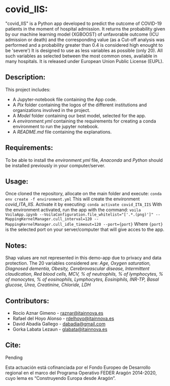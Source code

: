# covid_IIS:
"covid_IIS" is a Python app developed to predict the outcome of COVID-19 patients in the moment of hospital admission. It returns the probability given by our machine learning model (XGBOOST) of unfavorable outcome (ICU admission or death) and the corresponding value (as a Cut-off analysis was performed and a probability greater than 0.4 is considered high enought to be 'severe') It is designed to use as less variables as possible (only 20). All such variables as selected between the most common ones, available in many hospitals. It is released under European Union Public License (EUPL).

## Description:
This project includes:

 - A Jupyter-notebook file containing the App code.
 - A *Pix* folder containing the logos of the different institutions and organizations involved in the project.
 - A *Model* folder containing our best model, selected for the app.
 - A *environment.yml* containing the requirements for creating a conda environment to run the jupyter notebook.
 - A *README.md* file containing the explanations.

## Requirements:
To be able to install the *environment.yml* file, *Anaconda* and *Python* should be installed previously in your computer/server.

## Usage:
Once cloned the repository, allocate on the main folder and execute:
`conda env create -f environment.yml`
This will create the environment *covid_ITA_IIS*. Activate it by executing:
`conda activate covid_ITA_IIS`
With the environment activated, run the app with the command:
`voila VoilaApp.ipynb --VoilaConfiguration.file_whitelist="['.*.(png)']" --MappingKernelManager.cull_interval=120 --MappingKernelManager.cull_idle_timeout=120 --port={port}`
Where `{port}` is the selected port on your server/computer that will give acces to the app.

## Notes:
Shap values are not represented in this demo-app due to privacy and data protection.
The 20 variables considered are: *Age, Oxygen saturation, Diagnosed dementia, Obesity, Cerebrovascular disease, Intermittent claudication, Red blood cells, MCV, % of neutrophils, % of lymphocytes, % of monocytes, % of eosinophils, Lymphocytes, Eosiniphils, INR-TP, Basal glucose, Urea, Creatinine, Chloride, LDH*

## Contributors:

- Rocío Aznar Gimeno - [raznar@itainnova.es](raznar@itainnova.es)
- Rafael del Hoyo Alonso - [rdelhoyo@itainnova.es](rdelhoyo@itainnova.es)
- David Abadía Gallego - [dabadia@gmail.com](dabadia@gmail.com)
- Gorka Labata Lezaun - [glabata@itainnova.es](glabata@itainnova.es)

## Cite:
Pending

Esta actuación está cofinanciada por el Fondo Europeo de Desarrollo regional en el marco del Programa Operativo FEDER Aragón 2014-2020, cuyo lema es “Construyendo Europa desde Aragón”.
